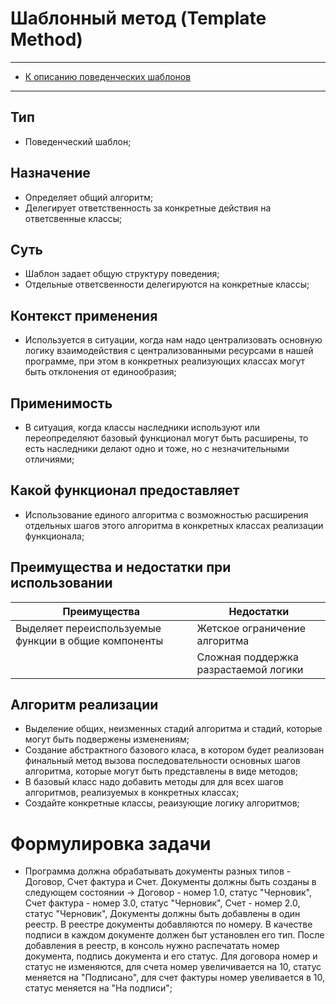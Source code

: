 # Шаблонный метод (Template Method)
****
* [К описанию поведенческих шаблонов](../README.md)
****

## Тип
* Поведенческий шаблон;

## Назначение
* Определяет общий алгоритм;
* Делегирует ответственность за конкретные действия на ответсвенные классы;

## Суть
* Шаблон задает общую структуру поведения;
* Отдельные ответсвенности делегируются на конкретные классы;

## Контекст применения
* Используется в ситуации, когда нам надо централизовать основную логику
взаимодействия с централизованными ресурсами в нашей программе, 
при этом в конкретных реализующих классах могут быть отклонения от единообразия;

## Применимость
* В ситуация, когда классы наследники используют или переопределяют 
базовый функционал могут быть расширены, то есть наследники делают одно и тоже,
но с незначительными  отличиями;

## Какой функционал предоставляет
* Использование единого алгоритма с возможностью расширения отдельных шагов
 этого алгоритма в конкретных классах реализации функционала;

## Преимущества и недостатки при использовании
| Преимущества                                         | Недостатки                            |
|------------------------------------------------------|---------------------------------------|
| Выделяет переиспользуемые функции в общие компоненты | Жетское ограничение алгоритма         |
|                                                      | Сложная поддержка разрастаемой логики |        

## Алгоритм реализации
* Выделение общих, неизменных стадий алгоритма и стадий, которые могут быть 
подвержены изменениям;
* Создание абстрактного базового класа, в котором будет реализован финальный метод
вызова последовательности основных шагов алгоритма, которые могут быть представлены 
в виде методов;
* В базовый класс надо добавить методы для для всех шагов алгоритмов, реализуемых 
в конкретных классах;
* Создайте конкретные классы, реаизующие логику алгоритмов;

# Формулировка задачи
* Программа должна обрабатывать документы разных типов - Договор, Счет фактура и Счет.
Документы должны быть созданы в следующем состоянии -> 
Договор - номер 1.0, статус "Черновик",
Счет фактура - номер 3.0, статус "Черновик",
Счет - номер 2.0, статус "Черновик",
Документы должны быть добавлены в один реестр. В реестре документы добавляются по номеру. 
В качестве подписи в каждом документе должен быт установлен его тип. 
После добавления в реестр, в консоль нужно распечатать номер документа, подпись документа и его статус.
Для договора номер и статус не изменяются, для счета номер увеличивается на 10, статус меняется на "Подписано",
для счет фактуры номер увеливается в 10, статус меняется на "На подписи";